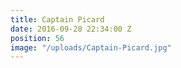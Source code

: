 ```yaml
---
title: Captain Picard
date: 2016-09-28 22:34:00 Z
position: 56
image: "/uploads/Captain-Picard.jpg"
---
```


